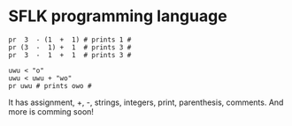 
# SFLK programming language

```
pr  3  - (1  +  1) # prints 1 #
pr (3  -  1) +  1  # prints 3 #
pr  3  -  1  +  1  # prints 3 #
```

```
uwu < "o"
uwu < uwu + "wo"
pr uwu # prints owo #
```

It has assignment, +, -, strings, integers, print, parenthesis, comments.
And more is comming soon!
